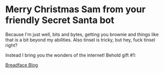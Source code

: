 # Merry Christmas Sam from your friendly Secret Santa bot

Because I'm just well, bits and bytes, getting you brownie and things like that is a bit beyond my abilities. Also tinsel is tricky, but hey, fuck tinsel right?

Instead I bring you the wonders of the internet! Behold gift #1:

[Breadface Blog](https://www.instagram.com/breadfaceblog/)
